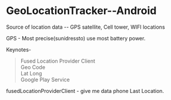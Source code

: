# GeoLocationTracker--Android
Source of location data -- 
GPS satellite, Cell tower, WIFI locations

GPS - Most precise(sunidressto) use most battery power.

Keynotes-<br/>
> Fused Location Provider Client<br/>
> Geo Code<br/>
> Lat Long<br/>
> Google Play Service <br/>

fusedLocationProviderClient - give me data phone Last Location.
